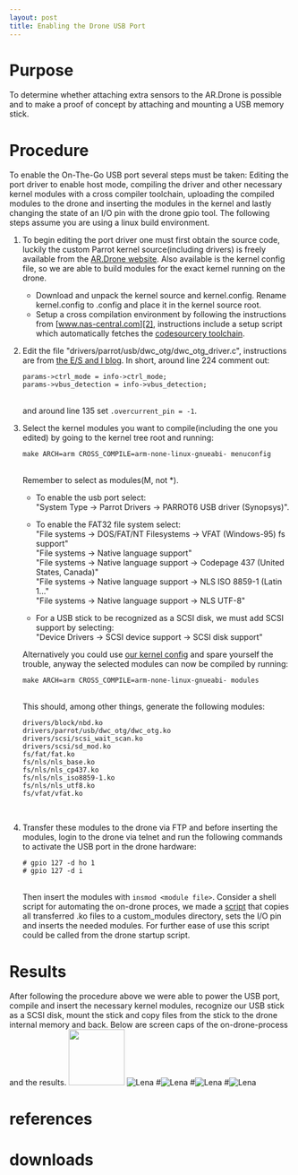 ```yaml
---
layout: post
title: Enabling the Drone USB Port
---
```



Purpose
=======
To determine whether attaching extra sensors to the AR.Drone is
possible and to make a proof of concept by attaching and mounting a
USB memory stick.

Procedure
=========
To enable the On-The-Go USB port several steps must be taken: Editing the port
driver to enable host mode, compiling the driver and other necessary
kernel modules with a cross compiler toolchain, uploading the compiled
modules to the drone and inserting the modules in the kernel and
lastly changing the state of an I/O pin with the drone gpio tool. The following
steps assume you are using a linux build environment.
								
1.	To begin editing the port driver one must first obtain the
      	source code, luckily the custom Parrot kernel source(including
       	drivers) is freely available from the [AR.Drone website][1]. Also available is the kernel config file, so we
       	are able to build modules for the exact kernel running on the drone.
	
	+	Download and unpack the kernel source and 
		kernel.config. Rename kernel.config to .config and place it in
		the kernel source root.
	+	Setup a cross compilation environment by following the instructions
       		from [www.nas-central.com][2], instructions include a setup script which automatically fetches the [codesourcery toolchain][3].

2.	Edit the file "drivers/parrot/usb/dwc\_otg/dwc\_otg\_driver.c",
	instructions are from [the E/S and I blog][4].
	In short, around line 224 comment out: 

		params->ctrl_mode = info->ctrl_mode;
		params->vbus_detection = info->vbus_detection;

	<br />and around line 135 set `.overcurrent_pin = -1`.</li>

3.	Select the kernel modules you want to compile(including the one you edited) by going to the kernel tree root and running:

		make ARCH=arm CROSS_COMPILE=arm-none-linux-gnueabi- menuconfig

	<br />Remember to select as modules(M, not *).   
	+	To enable the usb port select:   
		"System Type -> Parrot Drivers -> PARROT6 USB driver (Synopsys)".   

	+	To enable the FAT32 file system select:   
		"File systems -> DOS/FAT/NT Filesystems -> VFAT (Windows-95) fs support"   
		"File systems -> Native language support"   
		"File systems -> Native language support -> Codepage 437 (United States, Canada)"   
		"File systems -> Native language support -> NLS ISO 8859-1  (Latin 1..."   
		"File systems -> Native language support -> NLS UTF-8"   

	+	For a USB stick to be recognized as a SCSI disk, we must add SCSI support by selecting:   
		"Device Drivers -> SCSI device support -> SCSI disk support"   

	Alternatively you could use [our kernel config][5] and spare yourself the trouble, anyway the selected modules can now be compiled by running:
   
		make ARCH=arm CROSS_COMPILE=arm-none-linux-gnueabi- modules

	<br />This should, among other things, generate the following modules:

		drivers/block/nbd.ko
		drivers/parrot/usb/dwc_otg/dwc_otg.ko
		drivers/scsi/scsi_wait_scan.ko
		drivers/scsi/sd_mod.ko
		fs/fat/fat.ko
		fs/nls/nls_base.ko
		fs/nls/nls_cp437.ko
		fs/nls/nls_iso8859-1.ko
		fs/nls/nls_utf8.ko
		fs/vfat/vfat.ko
	<br />   

4.	Transfer these modules to the drone via FTP and before inserting the modules, login to the drone via telnet and run the following commands to activate the USB port in the 		drone hardware:
   
		# gpio 127 -d ho 1
		# gpio 127 -d i
   

	<br />Then insert the modules with `insmod <module file>`. Consider a shell script for automating the on-drone proces, we made a [script][6] that copies all transferred .ko 		files to a custom_modules directory, sets the I/O pin and inserts the needed modules. For further ease of use this script could be called from the drone startup script.

Results
=======

After following the procedure above we were able to power the USB port, compile and insert the necessary kernel modules, recognize our USB stick 
as a SCSI disk, mount the stick and copy files from the stick to the drone internal memory and back. Below are screen caps of the on-drone-process and the results.
<img src="/Navigation-for-Robots-with-WIFI-and-CV/images/lena.png" width="100" height="100">
![Lena](/Navigation-for-Robots-with-WIFI-and-CV/images/lena.png "Lena.png")
#![Lena](/Navigation-for-Robots-with-WIFI-and-CV/images/lena.png "Lena.png")
#![Lena](/Navigation-for-Robots-with-WIFI-and-CV/images/lena.png "Lena.png")
#![Lena](/Navigation-for-Robots-with-WIFI-and-CV/images/lena.png "Lena.png")




# references
[1]: https://projects.ardrone.org/documents/show/19 "Kernel Source"
[2]: http://www.nas-central.org/wiki/Setting_up_the_codesourcery_toolchain_for_X86_to_ARM9_cross_compiling "cross compilation setup"
[3]: http://www.mentor.com/embedded-software/sourcery-tools/sourcery-codebench/editions/lite-edition/ "Codesourcery(Mentor) lite edition"
[4]: http://embedded-software.blogspot.com/2010/12/ar-drone-usb.html "E/S and I, AR.Drone USB"

# downloads

[5]: https://raw.github.com/taghof/Navigation-for-Robots-with-WIFI-and-CV/gh-pages/downloads/custom-kernel.config "Our kernel config"
[6]: https://raw.github.com/taghof/Navigation-for-Robots-with-WIFI-and-CV/gh-pages/downloads/load.sh "Our load script"
